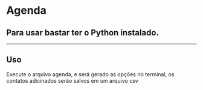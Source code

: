 # **Agenda**
## Para usar bastar ter o **Python** instalado.
---
## Uso
Execute o arquivo agenda, e será gerado as opções no terminal, os contatos adicinados serão salvos em um arquivo csv
